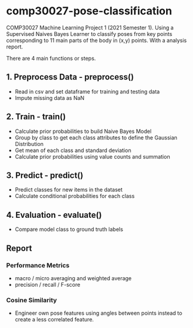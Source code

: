 # comp30027-pose-classification
COMP30027 Machine Learning Project 1 (2021 Semester 1). Using a Supervised Naives Bayes Learner to classify poses from key points corresponding to 11 main parts of the body in (x,y) points. With a analysis report.

There are 4 main functions or steps.

## 1. Preprocess Data - preprocess()
- Read in csv and set dataframe for training and testing data
- Impute missing data as NaN

## 2. Train - train()
- Calculate prior probabilities to build Naive Bayes Model
- Group by class to get each class attributes to define the Gaussian Distribution
- Get mean of each class and standard deviation
- Calculate prior probabilities using value counts and summation

## 3. Predict - predict()
- Predict classes for new items in the dataset
- Calculate conditional probabilities for each class

## 4. Evaluation - evaluate()
- Compare model class to ground truth labels

## Report

### Performance Metrics
  - macro / micro averaging and weighted average
  - precision / recall / F-score

### Cosine Similarity
  - Engineer own pose features using angles between points instead to create a less correlated feature.
